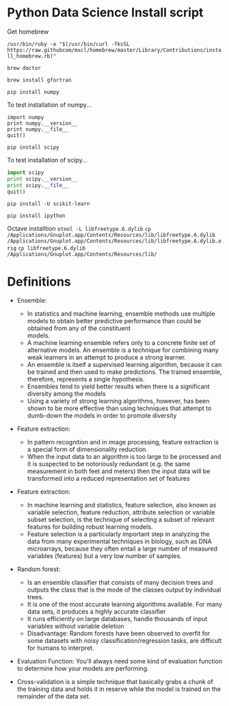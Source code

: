Python Data Science Install script
===========================
Get homebrew

```/usr/bin/ruby -e "$(/usr/bin/curl -fksSL https://raw.githubcom/mxcl/homebrew/master/Library/Contributions/install_homebrew.rb)"```

```brew doctor```

```brew install gfortran```

```pip install numpy```

To test installation of numpy...
``` 
import numpy
print numpy.__version__
print numpy.__file__
quit()
```

```pip install scipy```  

To test installation of scipy...
```python
import scipy
print scipy.__version__
print scipy.__file__
quit()
```

```pip install -U scikit-learn```

```pip install ipython```


Octave installtion
```otool -L libfreetype.6.dylib```
```cp /Applications/Gnuplot.app/Contents/Resources/lib/libfreetype.6.dylib /Applications/Gnuplot.app/Contents/Resources/lib/libfreetype.6.dylib.orig```
```cp libfreetype.6.dylib /Applications/Gnuplot.app/Contents/Resources/lib/```

Definitions
===========================
* Ensemble: 
    * In statistics and machine learning, ensemble methods use multiple models to  obtain better predictive performance than could be obtained from any of the constituent  
    models.  
    * A machine learning ensemble refers only to a concrete finite set of alternative models. An ensemble is a technique for combining many weak learners in an attempt to produce a strong learner. 
    * An ensemble is itself a supervised learning algorithm, because it can be trained and then used to make predictions. The trained ensemble, therefore, represents a single hypothesis. 
    * Ensembles tend to yield better results when there is a significant diversity among the models
    * Using a variety of strong learning algorithms, however, has been shown to be more effective than using techniques that attempt to dumb-down the models in order to promote diversity

* Feature extraction: 
    * In pattern recognition and in image processing, feature extraction is a special form of dimensionality reduction.
    * When the input data to an algorithm is too large to be processed and it is suspected to be notoriously redundant (e.g. the same measurement in both feet and meters) then the input data will be transformed into a reduced representation set of features 

* Feature extraction:
    * In machine learning and statistics, feature selection, also known as variable selection, feature reduction, attribute selection or variable subset selection, is the technique of selecting a subset of relevant features for building robust learning models.
    * Feature selection is a particularly important step in analyzing the data from many experimental techniques in biology, such as DNA microarrays, because they often entail a large number of measured variables (features) but a very low number of samples.

* Random forest: 
    * Is an ensemble classifier that consists of many decision trees and outputs the class that is the mode of the classes output by individual trees.
    * It is one of the most accurate learning algorithms available. For many data sets, it produces a highly accurate classifier
    * It runs efficiently on large databases, handle thousands of input variables without variable deletion
    * Disadvantage: Random forests have been observed to overfit for some datasets with noisy classification/regression tasks, are difficult for humans to interpret.

 * Evaluation Function: You'll always need some kind of evaluation function to determine how your models are performing.
 
 * Cross-validation is a simple technique that basically grabs a chunk of the training data and holds it in reserve while the model is trained on the remainder of the data set. 